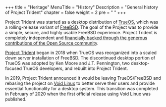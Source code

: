 +++
title = "Heritage"
MenuTitle = "History"
Description = "General history of Project Trident"
chapter = false
weight = 2
pre = "<i class='fa fa-info'></i>   "
+++

Project Trident was started as a desktop distribution of [TrueOS](https://www.trueos.org), which was a rolling-release variant of [FreeBSD](https://www.freebsd.org).
The goal of the Project was to provide a simple, secure, and highly usable FreeBSD experience.
Project Trident is completely independent and [financially backed through the generous contributions of the Open Source community](/sponsors).

[Project Trident](https://project-trident.org) began in 2018 when TrueOS was reorganized into a scaled down server installation of FreeBSD.
The discontinued desktop portion of TrueOS was adopted by Ken Moore and J.T. Pennington, two desktop-focused TrueOS developers, and rebuilt into Project Trident.

In 2019, Project Trident announced it would be leaving TrueOS/FreeBSD and rebasing the project on [Void Linux](http://voidlinux.org) to better serve their users and provide essential functionality for a desktop system.
This transition was completed in February of 2020 when the first official release using Void Linux was published.
